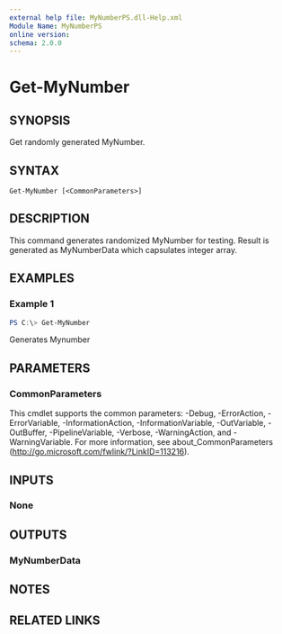 ```yaml
---
external help file: MyNumberPS.dll-Help.xml
Module Name: MyNumberPS
online version:
schema: 2.0.0
---
```


# Get-MyNumber

## SYNOPSIS
Get randomly generated MyNumber.

## SYNTAX

```
Get-MyNumber [<CommonParameters>]
```

## DESCRIPTION
This command generates randomized MyNumber for testing. Result is generated as MyNumberData which capsulates integer array.

## EXAMPLES

### Example 1
```powershell
PS C:\> Get-MyNumber
```

Generates Mynumber

## PARAMETERS

### CommonParameters
This cmdlet supports the common parameters: -Debug, -ErrorAction, -ErrorVariable, -InformationAction, -InformationVariable, -OutVariable, -OutBuffer, -PipelineVariable, -Verbose, -WarningAction, and -WarningVariable.
For more information, see about_CommonParameters (http://go.microsoft.com/fwlink/?LinkID=113216).

## INPUTS

### None
## OUTPUTS

### MyNumberData
## NOTES

## RELATED LINKS
